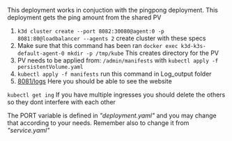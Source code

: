 This deployment works in conjuction with the pingpong deployment. This deployment gets the ping amount from the shared PV




1. ```k3d cluster create --port 8082:30080@agent:0 -p 8081:80@loadbalancer --agents 2``` create cluster with these specs 
2. Make sure that this command has been ran ```docker exec k3d-k3s-default-agent-0 mkdir -p /tmp/kube``` This creates directory for the PV
3. PV needs to be applied from: ```/admin/manifests``` with ```kubectl apply -f persistentVolume.yaml```
4. ```kubectl apply -f manifests``` run this command in Log_output folder
5. [8081/logs](http://localhost:8081/logs) Here you should be able to see the website 


```kubectl get ing``` If you have multiple ingresses you should delete the others so they dont interfere with each other

The PORT variable is defined in _"deployment.yaml"_ and you may change that according to your needs. Remember also to change it from _"service.yaml"_


